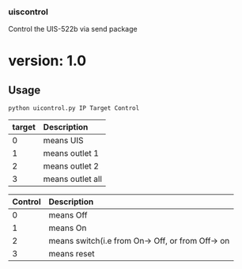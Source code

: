 ### uiscontrol
Control the UIS-522b via send package
# version: 1.0

Usage
------
    python uicontrol.py IP Target Control

|target|Description|
|------|:----------|
|0|means UIS|
|1|means outlet 1|
|2|means outlet 2|
|3|means outlet all|

|Control|Description|
|-------|:----------|
|0|means Off|
|1|means On|
|2|means switch(i.e from On-> Off, or from Off-> on|
|3|means reset|
